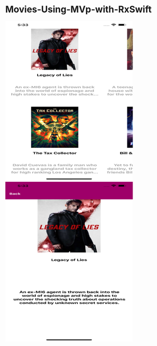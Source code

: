# Movies-Using-MVp-with-RxSwift
  <img align="reight" width="400" height="500" img src="Simulator Screen Shot - iPhone 11 Pro Max - 2020-09-08 at 17.33.11.png">
  <img align="left" width="400" height="500" img src="Simulator Screen Shot - iPhone 11 Pro Max - 2020-09-08 at 17.33.14.png">
